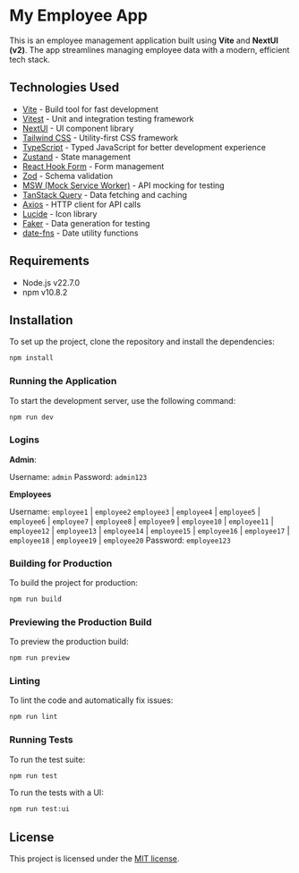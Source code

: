 # My Employee App

This is an employee management application built using **Vite** and **NextUI (v2)**. The app streamlines managing employee data with a modern, efficient tech stack.

## Technologies Used

- [Vite](https://github.com/vitest-dev/vitest#readme) - Build tool for fast development
- [Vitest](https://vitest.dev) - Unit and integration testing framework
- [NextUI](https://nextui.org) - UI component library
- [Tailwind CSS](https://tailwindcss.com) - Utility-first CSS framework
- [TypeScript](https://www.typescriptlang.org) - Typed JavaScript for better development experience
- [Zustand](https://github.com/pmndrs/zustand) - State management
- [React Hook Form](https://react-hook-form.com) - Form management
- [Zod](https://zod.dev) - Schema validation
- [MSW (Mock Service Worker)](https://mswjs.io) - API mocking for testing
- [TanStack Query](https://tanstack.com/query) - Data fetching and caching
- [Axios](https://axios-http.com) - HTTP client for API calls
- [Lucide](https://lucide.dev) - Icon library
- [Faker](https://github.com/faker-js/faker#readme) - Data generation for testing
- [date-fns](https://github.com/date-fns/date-fns#readme) - Date utility functions

## Requirements

- Node.js v22.7.0
- npm v10.8.2

## Installation

To set up the project, clone the repository and install the dependencies:

```bash
npm install
```

### Running the Application

To start the development server, use the following command:

```bash
npm run dev
```

### Logins

**Admin**:

Username: `admin`
Password: `admin123`

**Employees**

Username: `employee1` | `employee2` `employee3` | `employee4` | `employee5` | `employee6` | `employee7` | `employee8` | `employee9` | `employee10` | `employee11` | `employee12` | `employee13` | `employee14` | `employee15` | `employee16` | `employee17` | `employee18` | `employee19` | `employee20`
Password: `employee123`

### Building for Production

To build the project for production:

```bash
npm run build
```

### Previewing the Production Build

To preview the production build:

```bash
npm run preview
```

### Linting

To lint the code and automatically fix issues:

```bash
npm run lint
```

### Running Tests

To run the test suite:

```bash
npm run test
```

To run the tests with a UI:

```bash
npm run test:ui
```

## License

This project is licensed under the [MIT license](https://github.com/nextui-org/vite-template/blob/main/LICENSE).
